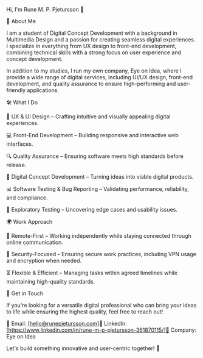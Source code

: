 Hi, I'm Rune M. P. Pjetursson 👋

🚀 About Me

I am a student of Digital Concept Development with a background in Multimedia Design and a passion for creating seamless digital experiences. I specialize in everything from UX design to front-end development, combining technical skills with a strong focus on user experience and concept development.

In addition to my studies, I run my own company, Eye on Idea, where I provide a wide range of digital services, including UI/UX design, front-end development, and quality assurance to ensure high-performing and user-friendly applications.

🛠 What I Do

🎨 UX & UI Design – Crafting intuitive and visually appealing digital experiences.

💻 Front-End Development – Building responsive and interactive web interfaces.

🔍 Quality Assurance – Ensuring software meets high standards before release.

📝 Digital Concept Development – Turning ideas into viable digital products.

📊 Software Testing & Bug Reporting – Validating performance, reliability, and compliance.

🧪 Exploratory Testing – Uncovering edge cases and usability issues.

🌍 Work Approach

🏡 Remote-First – Working independently while staying connected through online communication.

🔐 Security-Focused – Ensuring secure work practices, including VPN usage and encryption when needed.

⏳ Flexible & Efficient – Managing tasks within agreed timelines while maintaining high-quality standards.

📩 Get in Touch

If you're looking for a versatile digital professional who can bring your ideas to life while ensuring the highest quality, feel free to reach out!

📧 Email: [hello@runepjetursson.com]🔗 LinkedIn: [https://www.linkedin.com/in/rune-m-p-pjetursson-361870115/]💼 Company: Eye on Idea

Let's build something innovative and user-centric together! 🚀

